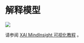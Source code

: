 # 解释模型

<a href="https://gitee.com/mindspore/docs/blob/r1.7/docs/mindinsight/docs/source_zh_cn/model_explanation.md" target="_blank"><img src="https://mindspore-website.obs.cn-north-4.myhuaweicloud.com/website-images/r1.7/resource/_static/logo_source.png"></a>

请参阅 [XAI MindInsight 可视化教程](https://www.mindspore.cn/xai/docs/zh-CN/r1.7/using_mindinsight.html) 。
